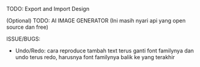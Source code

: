 TODO: Export and Import Design

(Optional)
TODO: AI IMAGE GENERATOR (Ini masih nyari api yang open source dan free)

ISSUE/BUGS:

- Undo/Redo: cara reproduce tambah text terus ganti font familynya dan undo terus redo, harusnya font familynya balik ke yang terakhir
